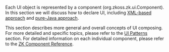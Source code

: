 Each UI object is represented by a component
(<javadoc type="interface">org.zkoss.zk.ui.Component</javadoc>). In this
section we will discuss how to declare UI, including [XML-based approach]({{site.baseurl}}/zk_dev_ref/ui_composing/zuml) and
[pure-Java approach]({{site.baseurl}}/zk_dev_ref/ui_composing/richlet).

This section describes more general and overall concepts of UI
composing. For more detailed and specific topics, please refer to the
[UI Patterns]({{site.baseurl}}/zk_dev_ref/ui_patterns) section.
For detailed information on each individual component, please refer to
the [ZK Component Reference](ZK_Component_Reference).
